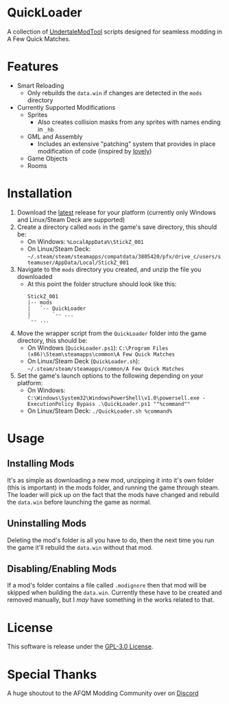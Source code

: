# QuickLoader

A collection of [UndertaleModTool](https://github.com/UnderminersTeam/UndertaleModTool) scripts designed for seamless modding in A Few Quick Matches.

# Features

* Smart Reloading
   * Only rebuilds the `data.win` if changes are detected in the `mods` directory
* Currently Supported Modifications
   * Sprites
      * Also creates collision masks from any sprites with names ending in `_hb`
   * GML and Assembly
      * Includes an extensive "patching" system that provides in place modification of code (inspired by [lovely](https://github.com/ethangreen-dev/lovely-injector))
   * Game Objects
   * Rooms

# Installation

1. Download the [latest](https://github.com/sioo.nhho/QuickLoader/releases/latest) release for your platform (currently only Windows and Linux/Steam Deck are supported)
2. Create a directory called `mods` in the game's save directory, this should be:
    * On Windows: `%LocalAppData%\StickZ_001`
    * On Linux/Steam Deck: `~/.steam/steam/steamapps/compatdata/3805420/pfx/drive_c/users/steamuser/AppData/Local/StickZ_001`
3. Navigate to the `mods` directory you created, and unzip the file you downloaded
    * At this point the folder structure should look like this:
        ```
        StickZ_001
        |-- mods
        |   `-- QuickLoader
        |       `-- ...
        `-- ...
        ```
4. Move the wrapper script from the `QuickLoader` folder into the game directory, this should be:
    * On Windows (`QuickLoader.ps1`): `C:\Program Files (x86)\Steam\steamapps\common\A Few Quick Matches`
    * On Linux/Steam Deck (`QuickLoader.sh`): `~/.steam/steam/steamapps/common/A Few Quick Matches`
5. Set the game's launch options to the following depending on your platform:
    * On Windows: `C:\Windows\System32\WindowsPowerShell\v1.0\powersell.exe -ExecutionPolicy Bypass .\QuickLoader.ps1 ""%command""`
    * On Linux/Steam Deck: `./QuickLoader.sh %command%`

# Usage

## Installing Mods

It's as simple as downloading a new mod, unzipping it into it's own folder (this is important) in the mods folder, and running the game through steam. The loader will pick up on the fact that the mods have changed and rebuild the `data.win` before launching the game as normal.

## Uninstalling Mods

Deleting the mod's folder is all you have to do, then the next time you run the game it'll rebuild the `data.win` without that mod.

## Disabling/Enabling Mods

If a mod's folder contains a file called `.modignore` then that mod will be skipped when building the `data.win`. Currently these have to be created and removed manually, but I *may* have something in the works related to that.

# License

This software is release under the [GPL-3.0 License](https://www.gnu.org/licenses/gpl-3.0.en.html).

# Special Thanks

A huge shoutout to the AFQM Modding Community over on [Discord](https://discord.gg/afqm)
